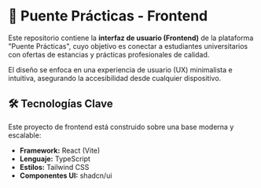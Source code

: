 # 🌉 Puente Prácticas - Frontend

Este repositorio contiene la **interfaz de usuario (Frontend)** de la plataforma "Puente Prácticas", cuyo objetivo es conectar a estudiantes universitarios con ofertas de estancias y prácticas profesionales de calidad.

El diseño se enfoca en una experiencia de usuario (UX) minimalista e intuitiva, asegurando la accesibilidad desde cualquier dispositivo.

## 🛠️ Tecnologías Clave

Este proyecto de frontend está construido sobre una base moderna y escalable:

- **Framework:** React (Vite)
- **Lenguaje:** TypeScript
- **Estilos:** Tailwind CSS
- **Componentes UI:** shadcn/ui
